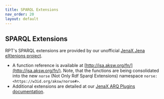 ```yaml
---
title: SPARQL Extensions
nav_order: 20
layout: default
---
```


## SPARQL Extensions
RPT's SPARQL extensions are provided by our unofficial [JenaX Jena eXtenions project](https://scaseco.github.io/jenax/).

* A function reference is available at [http://jsa.aksw.org/fn/](http://jsa.aksw.org/fn/).
  Note, that the functions are being consolidated into the new `norse` (Not Only Rdf Sparql Extensions) namespace `norse: <https://w3id.org/aksw/norse#>`.
* Additional extensions are detailed at our [JenaX ARQ Plugins documentation](https://scaseco.github.io/jenax/jenax-arq-parent/jenax-arq-plugins-parent/README.html).

